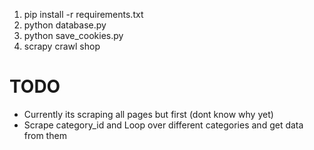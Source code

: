 1. pip install -r requirements.txt
2. python database.py
3. python save_cookies.py
4. scrapy crawl shop

# TODO
- Currently its scraping all pages but first (dont know why yet)
- Scrape category_id and Loop over different categories and get data from them
